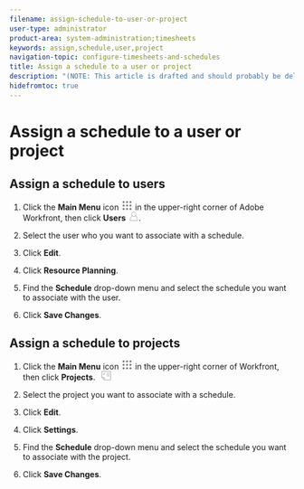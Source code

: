 ```yaml
---
filename: assign-schedule-to-user-or-project
user-type: administrator
product-area: system-administration;timesheets
keywords: assign,schedule,user,project
navigation-topic: configure-timesheets-and-schedules
title: Assign a schedule to a user or project
description: "(NOTE: This article is drafted and should probably be deleted. Caroline and I spoke about this: this is not an admin function, so it should not be in this section. I have linked the individual articles that speak about how to assign schedules to users and projects in the steps of the article /Content/Administration and Setup/Set up Workfront/Configure Timesheets Schedules/create-schedules.html)"
hidefromtoc: true
---
```


# Assign a schedule to a user or project

<!--
<p data-mc-conditions="QuicksilverOrClassic.Draft mode">(NOTE: This article is drafted and should probably be deleted. Caroline and I spoke about this: this is not an admin function, so it should not be in this section. I have linked the individual articles that speak about how to assign schedules to users and projects in the steps of the article /Content/Administration and Setup/Set up Workfront/Configure Timesheets Schedules/create-schedules.html) </p>
-->

## Assign a schedule to users

1. Click the **Main Menu** icon ![](assets/main-menu-icon.png) in the upper-right corner of Adobe Workfront, then click **Users** ![](assets/users-icon-in-main-menu.png). 

1. Select the user who you want to associate with a schedule.
1. Click **Edit**.
1. Click **Resource Planning**.
1. Find the **Schedule** drop-down menu and select the schedule you want to associate with the user.
1. Click **Save Changes**.

## Assign a schedule to projects

1. Click the **Main Menu** icon ![](assets/main-menu-icon.png) in the upper-right corner of Workfront, then click **Projects**. ![](assets/projects-in-main-menu.png)

1. Select the project you want to associate with a schedule.
1. Click **Edit**.
1. Click **Settings**.
1. Find the **Schedule** drop-down menu and select the schedule you want to associate with the project.
1. Click **Save Changes**.

